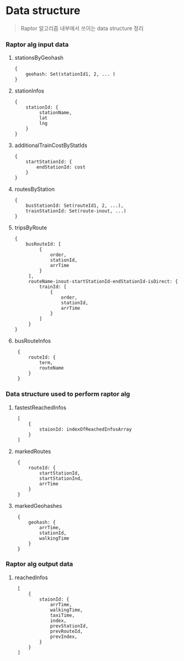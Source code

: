 # Data structure

> Raptor 알고리즘 내부에서 쓰이는 data structure 정리

### Raptor alg input data

1. stationsByGeohash

   ```
   {
       geohash: Set(stationId1, 2, ... )
   }
   ```

2. stationInfos

   ```
   {
       stationId: {
            stationName,
            lat
            lng
       }
   }
   ```

3. additionalTrainCostByStatIds

   ```
   {
       startStationId: {
           endStationId: cost
       }
   }
   ```

4. routesByStation

   ```
   {
       busStationId: Set(routeId1, 2, ...),
       trainStationId: Set(route-inout, ...)
   }
   ```

5. tripsByRoute

   ```
   {
       busRouteId: [
            {
                order,
                stationId,
                arrTime
            }
        ],
        routeName-inout-startStationId-endStationId-isDirect: {
            trainId: [
                {
                    order,
                    stationId,
                    arrTime
                }
            ]
        }
   }
   ```

6. busRouteInfos

   ```
    {
        routeId: {
            term,
            routeName
        }
    }
   ```

### Data structure used to perform raptor alg

1. fastestReachedInfos

   ```
    [
        {
            staionId: indexOfReachedInfosArray
        }
    ]
   ```

2. markedRoutes

   ```
    {
        routeId: {
            startStationId,
            startStationInd,
            arrTime
        }
    }
   ```

3. markedGeohashes
   ```
    {
        geohash: {
            arrTime,
            stationId,
            walkingTime
        }
    }
   ```

### Raptor alg output data

1. reachedInfos
   ```
    [
        {
            staionId: {
                arrTime,
                walkingTime,
                taxiTime,
                index,
                prevStationId,
                prevRouteId,
                prevIndex,
            }
        }
    ]
   ```
